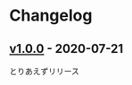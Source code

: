 # Changelog

## [v1.0.0](https://github.com/NanJ-Dev/3Hour-Open2chViewer/releases/tag/v1.0.0) - 2020-07-21
とりあえずリリース